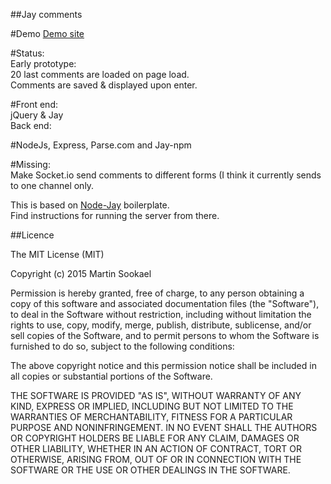 
##Jay comments  

#Demo
[Demo site](https://jay-comments.herokuapp.com)  

#Status:  
Early prototype:  
20 last comments are loaded on page load.  
Comments are saved & displayed upon enter.  

#Front end:  
jQuery & Jay  
Back end:  

#NodeJs, Express, Parse.com and Jay-npm  

#Missing:    
Make Socket.io send comments to different forms (I think it currently sends to one channel only.   

This is based on [Node-Jay](https://github.com/jayJs/jay) boilerplate.  
Find instructions for running the server from there.

##Licence  

The MIT License (MIT)  

Copyright (c) 2015 Martin Sookael  

Permission is hereby granted, free of charge, to any person obtaining a copy of this software and associated documentation files (the "Software"), to deal in the Software without restriction, including without limitation the rights to use, copy, modify, merge, publish, distribute, sublicense, and/or sell copies of the Software, and to permit persons to whom the Software is furnished to do so, subject to the following conditions:  

The above copyright notice and this permission notice shall be included in all copies or substantial portions of the Software.  

THE SOFTWARE IS PROVIDED "AS IS", WITHOUT WARRANTY OF ANY KIND, EXPRESS OR IMPLIED, INCLUDING BUT NOT LIMITED TO THE WARRANTIES OF MERCHANTABILITY, FITNESS FOR A PARTICULAR PURPOSE AND NONINFRINGEMENT. IN NO EVENT SHALL THE AUTHORS OR COPYRIGHT HOLDERS BE LIABLE FOR ANY CLAIM, DAMAGES OR OTHER LIABILITY, WHETHER IN AN ACTION OF CONTRACT, TORT OR OTHERWISE, ARISING FROM, OUT OF OR IN CONNECTION WITH THE SOFTWARE OR THE USE OR OTHER DEALINGS IN THE SOFTWARE.  
